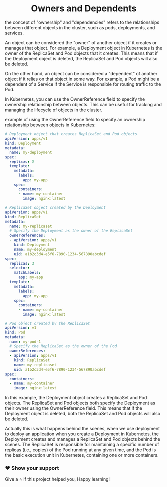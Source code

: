 <div align=center>
  
# Owners and Dependents

</div>

the concept of "ownership" and "dependencies" refers to the relationships between different objects in the cluster, such as pods, deployments, and services.

An object can be considered the "owner" of another object if it creates or manages that object. For example, a Deployment object in Kubernetes is the owner of the ReplicaSet and Pod objects that it creates. This means that if the Deployment object is deleted, the ReplicaSet and Pod objects will also be deleted.

On the other hand, an object can be considered a "dependent" of another object if it relies on that object in some way. For example, a Pod might be a dependent of a Service if the Service is responsible for routing traffic to the Pod.

In Kubernetes, you can use the OwnerReference field to specify the ownership relationship between objects. This can be useful for tracking and managing the lifecycle of objects in the cluster.

example of using the OwnerReference field to specify an ownership relationship between objects in Kubernetes:

```yaml
# Deployment object that creates ReplicaSet and Pod objects
apiVersion: apps/v1
kind: Deployment
metadata:
  name: my-deployment
spec:
  replicas: 3
  template:
    metadata:
      labels:
        app: my-app
    spec:
      containers:
      - name: my-container
        image: nginx:latest

# ReplicaSet object created by the Deployment
apiVersion: apps/v1
kind: ReplicaSet
metadata:
  name: my-replicaset
  # Specify the Deployment as the owner of the ReplicaSet
  ownerReferences:
  - apiVersion: apps/v1
    kind: Deployment
    name: my-deployment
    uid: a1b2c3d4-e5f6-7890-1234-567890abcdef
spec:
  replicas: 3
  selector:
    matchLabels:
      app: my-app
  template:
    metadata:
      labels:
        app: my-app
    spec:
      containers:
      - name: my-container
        image: nginx:latest

# Pod object created by the ReplicaSet
apiVersion: v1
kind: Pod
metadata:
  name: my-pod-1
  # Specify the ReplicaSet as the owner of the Pod
  ownerReferences:
  - apiVersion: apps/v1
    kind: ReplicaSet
    name: my-replicaset
    uid: a1b2c3d4-e5f6-7890-1234-567890abcdef
spec:
  containers:
  - name: my-container
    image: nginx:latest
```

In this example, the Deployment object creates a ReplicaSet and Pod objects. The ReplicaSet and Pod objects both specify the Deployment as their owner using the OwnerReference field. This means that if the Deployment object is deleted, both the ReplicaSet and Pod objects will also be deleted.

Actually this is what happens behind the scenes, when we use deployment to deploy an application
when you create a Deployment in Kubernetes, the Deployment creates and manages a ReplicaSet and Pod objects behind the scenes. The ReplicaSet is responsible for maintaining a specific number of replicas (i.e., copies) of the Pod running at any given time, and the Pod is the basic execution unit in Kubernetes, containing one or more containers.

### ❤ Show your support
Give a ⭐️ if this project helped you, Happy learning!